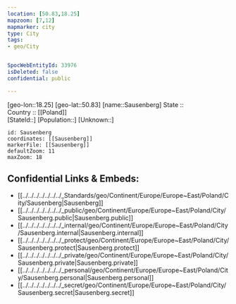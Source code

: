 ```yaml
---
location: [50.83,18.25] 
mapzoom: [7,12] 
mapmarker: city 
type: City
tags:
- geo/City


SpocWebEntityId: 33976
isDeleted: false
confidential: public

---
```

[geo-lon::18.25] 
[geo-lat::50.83] 
[name::Sausenberg] 
State ::  
Country :: [[Poland]]  
[StateId::] 
[Population::] 
[Unknown::] 


```leaflet
id: Sausenberg
coordinates: [[Sausenberg]] 
markerFile: [[Sausenberg]] 
defaultZoom: 11 
maxZoom: 18
```


## Confidential Links & Embeds: 
- [[../../../../../../../_Standards/geo/Continent/Europe/Europe~East/Poland/City/Sausenberg|Sausenberg]] 
- [[../../../../../../../_public/geo/Continent/Europe/Europe~East/Poland/City/Sausenberg.public|Sausenberg.public]] 
- [[../../../../../../../_internal/geo/Continent/Europe/Europe~East/Poland/City/Sausenberg.internal|Sausenberg.internal]] 
- [[../../../../../../../_protect/geo/Continent/Europe/Europe~East/Poland/City/Sausenberg.protect|Sausenberg.protect]] 
- [[../../../../../../../_private/geo/Continent/Europe/Europe~East/Poland/City/Sausenberg.private|Sausenberg.private]] 
- [[../../../../../../../_personal/geo/Continent/Europe/Europe~East/Poland/City/Sausenberg.personal|Sausenberg.personal]] 
- [[../../../../../../../_secret/geo/Continent/Europe/Europe~East/Poland/City/Sausenberg.secret|Sausenberg.secret]] 
